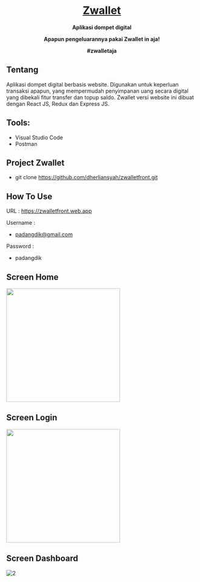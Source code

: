 <h1 align="center">
  <a href="https://zwalletfront.web.app">Zwallet</a>
</h1>

<p align="center"><b>Aplikasi dompet digital</b></p>
<p align="center"><b>Apapun pengeluarannya pakai Zwallet in aja!</b></p>
<p align="center"><b>#zwalletaja</b></p>

## Tentang

Aplikasi dompet digital berbasis website. Digunakan untuk keperluan transaksi apapun, yang mempermudah penyimpanan uang secara digital yang dibekali fitur transfer dan topup saldo. Zwallet versi website ini dibuat dengan React JS, Redux dan Express JS.

## Tools:

- Visual Studio Code
- Postman

## Project Zwallet

- git clone https://github.com/dherliansyah/zwalletfront.git


## How To Use

URL : https://zwalletfront.web.app

Username : 
- padangdik@gmail.com

Password :
- padangdik

## Screen Home

<img src="https://user-images.githubusercontent.com/67412768/102522183-81c8f600-40c8-11eb-9712-064e08a5233d.png" width="300">

## Screen Login

<img src="https://user-images.githubusercontent.com/67412768/102520473-534a1b80-40c6-11eb-9fd4-0ef56489598b.png" width="300">


## Screen Dashboard
![2](https://user-images.githubusercontent.com/67412768/102520610-75dc3480-40c6-11eb-9093-49c89886f921.png)


